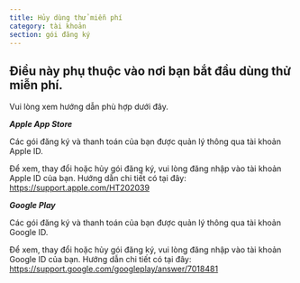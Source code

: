 ```yaml
---
title: Hủy dùng thử miễn phí
category: tài khoản
section: gói đăng ký
---
```

## Điều này phụ thuộc vào nơi bạn bắt đầu dùng thử miễn phí.


Vui lòng xem hướng dẫn phù hợp dưới đây.



***Apple App Store***


Các gói đăng ký và thanh toán của bạn được quản lý thông qua tài khoản Apple ID.


Để xem, thay đổi hoặc hủy gói đăng ký, vui lòng đăng nhập vào tài khoản Apple ID của bạn. Hướng dẫn chi tiết có tại đây: <https://support.apple.com/HT202039>



***Google Play***


Các gói đăng ký và thanh toán của bạn được quản lý thông qua tài khoản Google ID.


Để xem, thay đổi hoặc hủy gói đăng ký, vui lòng đăng nhập vào tài khoản Google ID của bạn. Hướng dẫn chi tiết có tại đây: <https://support.google.com/googleplay/answer/7018481>